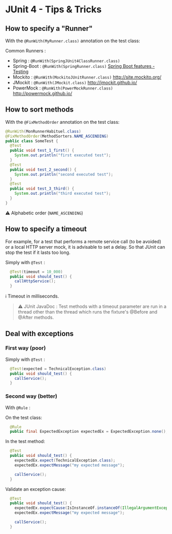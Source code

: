# JUnit 4 - Tips & Tricks

## How to specify a "Runner"

With the `@RunWith(MyRunner.class)` annotation on the test class:

Common Runners :

* Spring : `@RunWith(SpringJUnit4ClassRunner.class)`
* Spring-Boot : `@RunWith(SpringRunner.class)` [Spring Boot features - Testing](https://docs.spring.io/spring-boot/docs/current/reference/html/boot-features-testing.html)
* Mockito : `@RunWith(MockitoJUnitRunner.class)` <http://site.mockito.org/>
* JMockit : `@RunWith(JMockit.class)` <http://jmockit.github.io/>
* PowerMock : `@RunWith(PowerMockRunner.class)` <http://powermock.github.io/>

## How to sort methods

With the `@FixMethodOrder` annotation on the test class:

```java
@RunWith(MonRunnerHabituel.class)
@FixMethodOrder(MethodSorters.NAME_ASCENDING)
public class SomeTest {
  @Test
  public void test_1_first() {
    System.out.println("first executed test");
  }
  @Test
  public void test_2_second() {
    System.out.println("second executed test");
  }
  @Test
  public void test_3_third() {
    System.out.println("third executed test");
  }
}
```

:warning: Alphabetic order (`NAME_ASCENDING`)

## How to specify a timeout

For example, for a test that performs a remote service call (to be avoided) or a local HTTP server mock, it is advisable to set a delay.
So that JUnit can stop the test if it lasts too long.

Simply with `@Test` :

```java
  @Test(timeout = 10_000)
  public void should_test() {
    callHttpService();
  }
```

:information_source: Timeout in milliseconds.

> :warning: JUnit JavaDoc : Test methods with a timeout parameter are run in a thread other than the thread which runs the fixture's @Before and @After methods.

## Deal with exceptions

### First way (poor)

Simply with `@Test` :

```java
  @Test(expected = TechnicalException.class)
  public void should_test() {
    callService();
  }
```

### Second way (better)

With `@Rule` :

On the test class:

```java
  @Rule
  public final ExpectedException expectedEx = ExpectedException.none();
```

In the test method:

```java
  @Test
  public void should_test() {
    expectedEx.expect(TechnicalException.class);
    expectedEx.expectMessage("my expected message");

    callService();
  }
```

Validate an exception cause:

```java
  @Test
  public void should_test() {
    expectedEx.expectCause(IsInstanceOf.instanceOf(IllegalArgumentException.class));
    expectedEx.expectMessage("my expected message");

    callService();
  }
```
